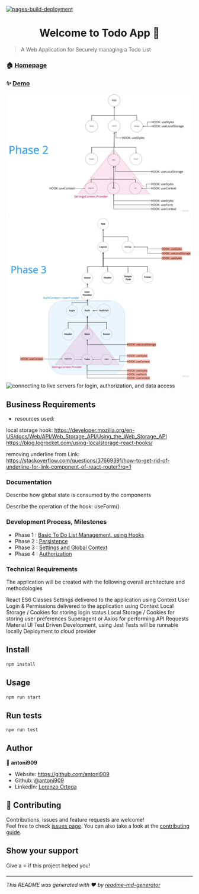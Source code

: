 [![pages-build-deployment](https://github.com/antoni909/todo-app/actions/workflows/pages/pages-build-deployment/badge.svg)](https://github.com/antoni909/todo-app/actions/workflows/pages/pages-build-deployment)

<h1 align="center"> Welcome to Todo App 👋 </h1>

> A Web Application for Securely managing a Todo List

### 🏠 [Homepage](https://github.com/antoni909/todo-app)

### ✨ [Demo](https://antoni909.github.io/todo-app/)

![implementing react router and local storage feature](todo-frontend/src/assets/todo-router.jpg)
![implementing authentication and authorization](todo-frontend/src/assets/todo-auth.jpg)
![connecting to live servers for login, authorization, and data access](#blank)

## Business Requirements

- resources used:

local storage hook:
https://developer.mozilla.org/en-US/docs/Web/API/Web_Storage_API/Using_the_Web_Storage_API
https://blog.logrocket.com/using-localstorage-react-hooks/

removing underline from Link:
https://stackoverflow.com/questions/37669391/how-to-get-rid-of-underline-for-link-component-of-react-router?rq=1

### Documentation

Describe how global state is consumed by the components

Describe the operation of the hook: useForm()

### Development Process, Milestones

- Phase 1 : [Basic To Do List Management, using Hooks](./src/assets/TechReqs.md##Phase-1)
- Phase 2 : [Persistence](./src/assets/TechReqs.md##Phase-2)
- Phase 3 : [Settings and Global Context](./src/assets/TechReqs.md##Phase-3)
- Phase 4 : [Authorization](./src/assets/TechReqs.md##Phase-4)

### Technical Requirements

The application will be created with the following overall architecture and methodologies

React
ES6 Classes
Settings delivered to the application using Context
User Login & Permissions delivered to the application using Context
Local Storage / Cookies for storing login status
Local Storage / Cookies for storing user preferences
Superagent or Axios for performing API Requests
Material UI
Test Driven Development, using Jest
Tests will be runnable locally
Deployment to cloud provider


## Install

```sh
npm install
```

## Usage

```sh
npm run start
```

## Run tests

```sh
npm run test
```

## Author

👤 **antoni909**

* Website: https://github.com/antoni909
* Github: [@antoni909](https://github.com/antoni909)
* LinkedIn: [Lorenzo Ortega](https://linkedin.com/in/https:\/\/www.linkedin.com\/in\/lorenzo-ortega-antoni\/?lipi=urn%3Ali%3Apage%3Ad\_flagship3\_feed%3BsyJB6V7eSCSBeru5Dhlg6Q%3D%3D)

## 🤝 Contributing

Contributions, issues and feature requests are welcome!<br />Feel free to check [issues page](https://github.com/antoni909/todo-app/issues). You can also take a look at the [contributing guide](https://github.com/antoni909/todo-app/issues).

## Show your support

Give a ⭐️ if this project helped you!

***
_This README was generated with ❤️ by [readme-md-generator](https://github.com/kefranabg/readme-md-generator)_
